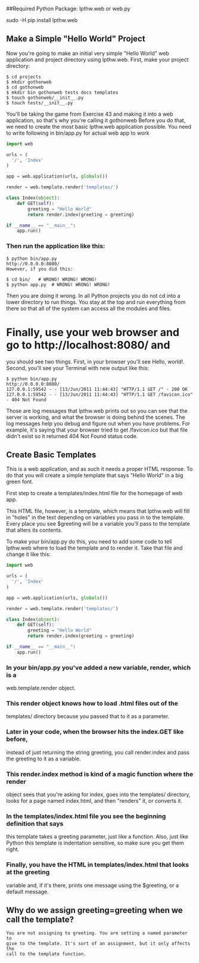 ##Required Python Package: 
lpthw.web or web.py

sudo -H pip install lpthw.web

## Make a Simple "Hello World" Project
Now you're going to make an initial very simple "Hello World" web
application and project directory using lpthw.web. First, make your project directory:
```
$ cd projects
$ mkdir gothonweb
$ cd gothonweb
$ mkdir bin gothonweb tests docs templates
$ touch gothonweb/__init__.py
$ touch tests/__init__.py
```
You'll be taking the game from Exercise 43 and making it into a web application,
so that's why you're calling it gothonweb
Before you do that, we need to create the most basic lpthw.web application
possible. You need to write following in bin/app.py for actual web app to work
```python
import web

urls = (
  '/', 'Index'
)

app = web.application(urls, globals())

render = web.template.render('templates/')

class Index(object):
    def GET(self):
        greeting = "Hello World"
        return render.index(greeting = greeting)

if __name__ == "__main__":
    app.run()
```
### Then run the application like this:
```
$ python bin/app.py
http://0.0.0.0:8080/
However, if you did this:

$ cd bin/   # WRONG! WRONG! WRONG!
$ python app.py  # WRONG! WRONG! WRONG!
```
Then you are doing it wrong. In all Python projects you do not cd into a
lower directory to run things. You stay at the top and run everything from
there so that all of the system can access all the modules and files.
# Finally, use your web browser and go to http://localhost:8080/ and 
you should see two things. First, in your browser you'll see 
Hello, world!. Second, you'll see your Terminal with new output like this:
```
$ python bin/app.py
http://0.0.0.0:8080/
127.0.0.1:59542 - - [13/Jun/2011 11:44:43] "HTTP/1.1 GET /" - 200 OK
127.0.0.1:59542 - - [13/Jun/2011 11:44:43] "HTTP/1.1 GET /favicon.ico" - 404 Not Found
```
Those are log messages that lpthw.web prints out so you can see that the
server is working, and what the browser is doing behind the scenes. The log
messages help you debug and figure out when you have problems. For example,
it's saying that your browser tried to get /favicon.ico but that file didn't 
exist so it returned 404 Not Found status code.



## Create Basic Templates

 This is a web application, and as such it needs a proper HTML response.
 To do that you will create a simple template that says "Hello World" in a
 big green font.
 
First step to create a templates/index.html file for the homepage of web app.

This HTML file, however, is a template, which means that lpthw.web
will fill in "holes" in the text depending on variables you pass in to the
template. Every place you see $greeting will be a variable you'll pass to 
the template that alters its contents.

To make your bin/app.py do this, you need to add some code to tell lpthw.web
where to load the template and to render it. Take that file and change it like this:
```python
import web

urls = (
  '/', 'Index'
)

app = web.application(urls, globals())

render = web.template.render('templates/')

class Index(object):
    def GET(self):
        greeting = "Hello World"
        return render.index(greeting = greeting)

if __name__ == "__main__":
    app.run()
```
### In your bin/app.py you've added a new variable, render, which is a
  web.template.render object.
  
### This render object knows how to load .html files out of the 
  templates/ directory because you passed that to it as a parameter.

### Later in your code, when the browser hits the index.GET like before, 
  instead of just returning the string greeting, you call render.index 
  and pass the greeting to it as a variable.
  
### This render.index method is kind of a magic function where the render 
  object sees that you're asking for index, goes into the templates/ directory, 
  looks for a page named index.html, and then "renders" it, or converts it.

### In the templates/index.html file you see the beginning definition that says
  this template takes a greeting parameter, just like a function. Also, just
  like Python this template is indentation sensitive, so make sure you get them right.

### Finally, you have the HTML in templates/index.html that looks at the greeting
  variable and, if it's there, prints one message using the $greeting, or a
  default message.
  
  
## Why do we assign greeting=greeting when we call the template?
    
	You are not assigning to greeting. You are setting a named parameter to 
	give to the template. It's sort of an assignment, but it only affects the
	call to the template function.
